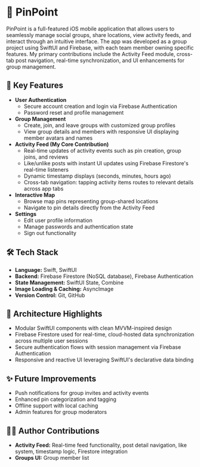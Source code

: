 # 📍 PinPoint

PinPoint is a full-featured iOS mobile application that allows users to seamlessly manage social groups, share locations, view activity feeds, and interact through an intuitive interface. The app was developed as a group project using SwiftUI and Firebase, with each team member owning specific features. My primary contributions include the Activity Feed module, cross-tab post navigation, real-time synchronization, and UI enhancements for group management.

## 🔑 Key Features

- **User Authentication**
  - Secure account creation and login via Firebase Authentication
  - Password reset and profile management
- **Group Management**
  - Create, join, and leave groups with customized group profiles
  - View group details and members with responsive UI displaying member avatars and names
- **Activity Feed (My Core Contribution)**
  - Real-time updates of activity events such as pin creation, group joins, and reviews
  - Like/unlike posts with instant UI updates using Firebase Firestore's real-time listeners
  - Dynamic timestamp displays (seconds, minutes, hours ago)
  - Cross-tab navigation: tapping activity items routes to relevant details across app tabs
- **Interactive Map**
  - Browse map pins representing group-shared locations
  - Navigate to pin details directly from the Activity Feed
- **Settings**
  - Edit user profile information
  - Manage passwords and authentication state
  - Sign out functionality

## 🛠 Tech Stack

- **Language:** Swift, SwiftUI
- **Backend:** Firebase Firestore (NoSQL database), Firebase Authentication
- **State Management:** SwiftUI State, Combine
- **Image Loading & Caching:** AsyncImage
- **Version Control:** Git, GitHub

## 📂 Architecture Highlights

- Modular SwiftUI components with clean MVVM-inspired design
- Firebase Firestore used for real-time, cloud-hosted data synchronization across multiple user sessions
- Secure authentication flows with session management via Firebase Authentication
- Responsive and reactive UI leveraging SwiftUI's declarative data binding

## ✨ Future Improvements

- Push notifications for group invites and activity events
- Enhanced pin categorization and tagging
- Offline support with local caching
- Admin features for group moderators

## 👨‍💻 Author Contributions

- **Activity Feed:** Real-time feed functionality, post detail navigation, like system, timestamp logic, Firestore integration
- **Groups UI:** Group member list
